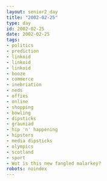 ```yaml
---
layout: senior2_day
title: "2002-02-25"
type: day
id: 2002-02-25
date: 2002-02-25
tags:
- politics
- prediction
- linkoid
- linkoid
- linkoid
- booze
- commerce
- inebriation
- neds
- offies
- online
- shopping
- bowling
- dipsticks
- grauniad
- hip 'n' happening
- hipsters
- media dipsticks
- olympics
- scotland
- sport
- Wot is this new fangled malarkey?
robots: noindex
---
```


